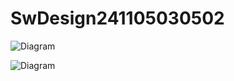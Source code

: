 # SwDesign241105030502


![Diagram](https://www.planttext.com/api/plantuml/png/V90zJWD138Lxdy9AHOgvm0gaX42a55Ife47EhBMnTjOZPcQr4WideyYHSWLcygU40ZSk_3xx-Ur_ThEOAAI-Sm2n5SNW8mDOHp7YNAKZDm9ImzLA4s33MdEerYc8DW0eyOLKoTrD0JjAdFltcNxgRPlP3LExy6VcOVBAplbX0hWUf2lSHq-slGQN4hSZc2YVlD9bEbmsblIPKlNelMDI07F2BzGRRmADnTBx8Aw-A37qUjGTty7xBrFxGKtnbtTlEKWYjVntNcpyDpySl16KckM4Sfg_0000__y30000)

![Diagram](https://www.planttext.com/api/plantuml/png/R99BRi8m48RtESM8FKZbMIg48A1sGHUebEwdpX2iE3Qo7LfKzMHTz4YzGcqtGI4q6_-Q_vk7n_dv-fuPYzeMkG288a4x2rQ1vkdUGi8rCSkLz1OogpIiqHYIAMb00-i7P_p5vqdEfO_Db-TOZ3BpeNZbytqfbAaWQCsv5bmIF94XVSJGONCobl8MV7WMt5SOOcWS_QXIBbk-q7PnuzmBSx4dbi7EJt14Bl2L2svF9Trjqh5I6Jnpbf4jaLuJMUCf9rdP_Qj-A1c9ong3_uUw5s696uksC2KwRABRGuAMpYpRKr88AkdHTM6btBaXh7hVDf4N53oKNA1EO4dMRQNgFdRmfz-lUxXskrndfRirtQ_fGKqFQxfNqwCeSkz-nYizh6b_byZFsoaEdMd8luF9XDujoMGwTQvlsqdKcmpsEDXSCb4a5FmeNeLA_XRHp6MvV_ON003__mC0)
